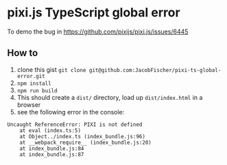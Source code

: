 # pixi.js TypeScript global error

To demo the bug in https://github.com/pixijs/pixi.js/issues/6445

## How to

1. clone this gist `git clone git@github.com:JacobFischer/pixi-ts-global-error.git`
2. `npm install`
3. `npm run build`
4. This should create a `dist/` directory, load up `dist/index.html` in a browser
5. see the following error in the console:

```
Uncaught ReferenceError: PIXI is not defined
    at eval (index.ts:5)
    at Object../index.ts (index_bundle.js:96)
    at __webpack_require__ (index_bundle.js:20)
    at index_bundle.js:84
    at index_bundle.js:87
```
